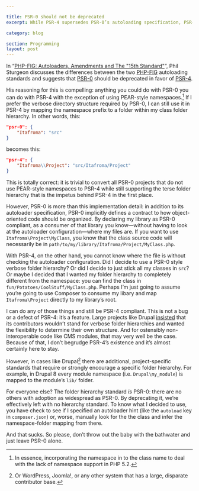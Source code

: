 ```yaml
---

title: PSR-0 should not be deprecated
excerpt: While PSR-4 supersedes PSR-0’s autoloading specification, PSR-0’s folder hierarchy requirements still have value and should not be thrown away.

category: blog

section: Programming
layout: post
---
```


In “[PHP-FIG: Autoloaders, Amendments and The "15th Standard"][1]”, Phil Sturgeon discusses the differences between the two [PHP-FIG][2] autoloading standards and suggests that [PSR-0][3] should be deprecated in favor of [PSR-4][4].

His reasoning for this is compelling: anything you could do with PSR-0 you can do with PSR-4 with the exception of using PEAR-style namespaces.[^1] If I prefer the verbose directory structure required by PSR-0, I can still use it in PSR-4 by mapping the namespace prefix to a folder within my class folder hierarchy. In other words, this:

```json
"psr-0": {
    "Itafroma": "src"
}
```

becomes this:

```json
"psr-4": {
    "Itafroma\\Project": "src/Itafroma/Project"
}
```

This is totally correct: it is trivial to convert all PSR-0 projects that do not use PEAR-style namespaces to PSR-4 while still supporting the terse folder hierarchy that is the impetus behind PSR-4 in the first place.

However, PSR-0 is more than this implementation detail: in addition to its autoloader specification, PSR-0 implicitly defines a contract to how object-oriented code should be organized. By declaring my library as PSR-0 compliant, as a consumer of that library you know—without having to look at the autoloader configuration—where my files are. If you want to use `Itafroma\Project\MyClass`, you know that the class source code will necessarily be in `path/to/my/library/Itafroma/Project/MyClass.php`.

With PSR-4, on the other hand, you cannot know where the file is without checking the autoloader configuration. Did I decide to use a PSR-0 style verbose folder hierarchy? Or did I decide to just stick all my classes in `src`? Or maybe I decided that I wanted my folder hierarchy to completely different from the namespace: you can find the class in `fun/Potatoes/CoolStuff/MyClass.php`. Perhaps I’m just going to assume you’re going to use Composer to consume my libary and map `Itafroma\Project` directly to my library’s root.

I can do any of those things and still be PSR-4 compliant. This is not a bug or a defect of PSR-4: it’s a feature.  Large projects like Drupal [insisted][5] that its contributors wouldn’t stand for verbose folder hierarchies and wanted the flexibility to determine their own structure. And for ostensibly non-interoperable code like CMS modules, that may very well be the case. Because of that, I don’t begrudge PSR-4’s existence and it’s almost certainly here to stay.

However, in cases like Drupal[^3] there are additional, project-specific standards that require or strongly encourage a specific folder hierarchy. For example, in Drupal 8 every module namespace (i.e. `Drupal\my_module`) is mapped to the module’s `lib/` folder.

For everyone else? The folder hierarchy standard *is* PSR-0: there are no others with adoption as widespread as PSR-0. By deprecating it, we’re effectively left with no hierarchy standard. To know what I decided to use, you have check to see if I specified an autoloader hint (like the `autoload` key in `composer.json`) or, worse, manually look for the the class and infer the namespace-folder mapping from there.

And that sucks. So please, don’t throw out the baby with the bathwater and just leave PSR-0 alone.

[^1]: In essence, incorporating the namespace in to the class name to deal with the lack of namespace support in PHP 5.2.
[^2]: Or, if you roll your own autoloader, manually map my library’s namespace to whatever the folder structure is.
[^3]: Or WordPress, Joomla!, or any other system that has a large, disparate contributor base.

[1]: http://philsturgeon.co.uk/blog/2014/02/phpfig-autoloaders-amendments-and-the-15th-standard "PHP-FIG: Autoloaders, Amendments and The “15th Standard”"
[2]: http://www.php-fig.org/ "PHP-FIG website"
[3]: http://www.php-fig.org/psr/psr-0/ "PSR-0: Autoloading Standard"
[4]: http://www.php-fig.org/psr/psr-4/ "PSR-4: Autoloading Standard"
[5]: https://drupal.org/node/1971198 "[policy] Drupal and PSR-0/PSR-4 Class Loading"
